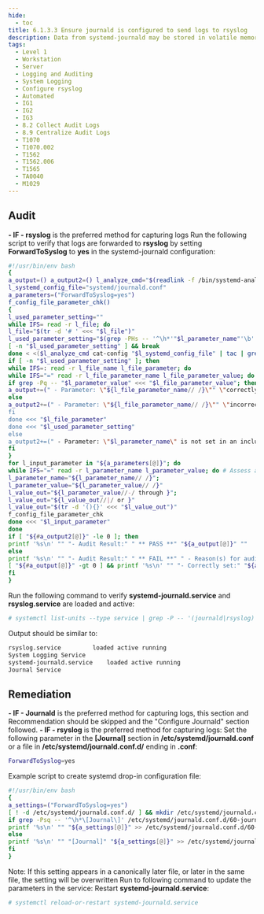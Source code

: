 ```yaml
---
hide:
  - toc
title: 6.1.3.3 Ensure journald is configured to send logs to rsyslog
description: Data from systemd-journald may be stored in volatile memory or persisted locally on the server. Utilities exist to accept remote export of systemd-journald logs, however, use of the rsyslog service provides a consistent means of log collection and export.
tags:
  - Level 1
  - Workstation
  - Server
  - Logging and Auditing
  - System Logging
  - Configure rsyslog
  - Automated
  - IG1
  - IG2
  - IG3
  - 8.2 Collect Audit Logs
  - 8.9 Centralize Audit Logs
  - T1070
  - T1070.002
  - T1562
  - T1562.006
  - T1565
  - TA0040
  - M1029
---
```


## Audit
**- IF - rsyslog** is the preferred method for capturing logs
Run the following script to verify that logs are forwarded to **rsyslog** by setting **ForwardToSyslog** to **yes** in the systemd-journald configuration:
```bash linenums="1"
#!/usr/bin/env bash
{
a_output=() a_output2=() l_analyze_cmd="$(readlink -f /bin/systemd-analyze)"
l_systemd_config_file="systemd/journald.conf"
a_parameters=("ForwardToSyslog=yes")
f_config_file_parameter_chk()
{
l_used_parameter_setting=""
while IFS= read -r l_file; do
l_file="$(tr -d '# ' <<< "$l_file")"
l_used_parameter_setting="$(grep -PHs -- '^\h*'"$l_parameter_name"'\b' "$l_file" | tail -n 1)"
[ -n "$l_used_parameter_setting" ] && break
done < <($l_analyze_cmd cat-config "$l_systemd_config_file" | tac | grep -Pio '^\h*#\h*\/[^#\n\r\h]+\.conf\b')
if [ -n "$l_used_parameter_setting" ]; then
while IFS=: read -r l_file_name l_file_parameter; do
while IFS="=" read -r l_file_parameter_name l_file_parameter_value; do
if grep -Pq -- "$l_parameter_value" <<< "$l_file_parameter_value"; then
a_output+=(" - Parameter: \"${l_file_parameter_name// /}\"" \"correctly set to: \"${l_file_parameter_value// /}\"" \"in the file: \"$l_file_name\"")
else
a_output2+=(" - Parameter: \"${l_file_parameter_name// /}\"" \"incorrectly set to: \"${l_file_parameter_value// /}\"" \"in the file: \"$l_file_name\"" \"Should be set to: \"$l_value_out\"")
fi
done <<< "$l_file_parameter"
done <<< "$l_used_parameter_setting"
else
a_output2+=(" - Parameter: \"$l_parameter_name\" is not set in an included file" \"*** Note: \"$l_parameter_name\" May be set in a file that's ignored by load procedure ***")
fi
}
for l_input_parameter in "${a_parameters[@]}"; do
while IFS="=" read -r l_parameter_name l_parameter_value; do # Assess and check parameters
l_parameter_name="${l_parameter_name// /}";
l_parameter_value="${l_parameter_value// /}"
l_value_out="${l_parameter_value//-/ through }";
l_value_out="${l_value_out//|/ or }"
l_value_out="$(tr -d '(){}' <<< "$l_value_out")"
f_config_file_parameter_chk
done <<< "$l_input_parameter"
done
if [ "${#a_output2[@]}" -le 0 ]; then
printf '%s\n' "" "- Audit Result:" " ** PASS **" "${a_output[@]}" ""
else
printf '%s\n' "" "- Audit Result:" " ** FAIL **" " - Reason(s) for audit failure:" "${a_output2[@]}"
[ "${#a_output[@]}" -gt 0 ] && printf '%s\n' "" "- Correctly set:" "${a_output[@]}" ""
fi
}
```

Run the following command to verify **systemd-journald.service** and **rsyslog.service** are loaded and active:
```bash
# systemctl list-units --type service | grep -P -- '(journald|rsyslog)'
```
Output should be similar to:
```bash
rsyslog.service			loaded active running
System Logging Service
systemd-journald.service	loaded active running
Journal Service
```

## Remediation
**- IF - Journald** is the preferred method for capturing logs, this section and Recommendation should be skipped and the "Configure Journald" section followed.
**- IF - rsyslog** is the preferred method for capturing logs:
Set the following parameter in the **[Journal]** section in **/etc/systemd/journald.conf** or a file in **/etc/systemd/journald.conf.d/** ending in **.conf**:
```bash
ForwardToSyslog=yes
```

Example script to create systemd drop-in configuration file:
```bash linenums="1"
#!/usr/bin/env bash
{
a_settings=("ForwardToSyslog=yes")
[ ! -d /etc/systemd/journald.conf.d/ ] && mkdir /etc/systemd/journald.conf.d/
if grep -Psq -- '^\h*\[Journal\]' /etc/systemd/journald.conf.d/60-journald.conf; then
printf '%s\n' "" "${a_settings[@]}" >> /etc/systemd/journald.conf.d/60-journald.conf
else
printf '%s\n' "" "[Journal]" "${a_settings[@]}" >> /etc/systemd/journald.conf.d/60-journald.conf
fi
}
```

Note: If this setting appears in a canonically later file, or later in the same file, the setting will be overwritten
Run to following command to update the parameters in the service:
Restart **systemd-journald.service**:
```bash
# systemctl reload-or-restart systemd-journald.service
```

